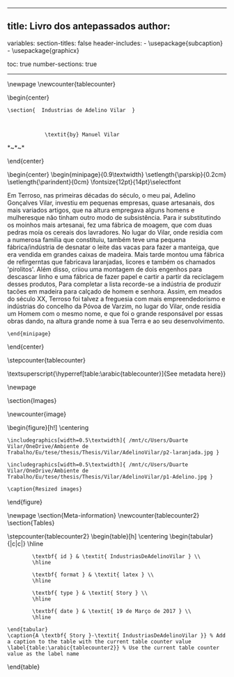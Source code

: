 
---
title: Livro dos antepassados
author:
- 
variables:
    section-titles: false
    header-includes: 
    - \usepackage{subcaption}
    - \usepackage{graphicx}

toc: true
number-sections: true

---

\newpage
\newcounter{tablecounter}


\begin{center}

    \section{  Industrias de Adelino Vilar  }

    
            
                \textit{by} Manuel Vilar
            
        

     
    

$\ast$~$\ast$~$\ast$



\end{center}

\begin{center}
    \begin{minipage}{0.9\textwidth}
        \setlength{\parskip}{0.2cm}
        \setlength{\parindent}{0cm}
        \fontsize{12pt}{14pt}\selectfont
        


Em Terroso, nas primeiras décadas do século, o meu pai, Adelino
Gonçalves Vilar, investiu em pequenas empresas, quase artesanais, dos
mais variados artigos, que na altura empregava alguns homens e
mulheresque não tinham outro modo de subsistência. Para ir substitutindo
os moinhos mais artesanai, fez uma fábrica de moagem, que com duas
pedras moía os cereais dos lavradores. No lugar do Vilar, onde residia
com a numerosa familia que constituiu, também teve uma pequena
fábrica/indústria de desnatar o leite das vacas para fazer a manteiga,
que era vendida em grandes caixas de madeira. Mais tarde montou uma
fábrica de refirgerntas que fabricava laranjadas, licores e também os
chamados 'pirolitos'. Além disso, criiou uma montagem de dois engenhos
para descascar linho e uma fábrica de fazer papel e cartir a partir da
reciclagem desses produtos, Para completar a lista recorde-se a
indústria de produzir tacões em madeira para calçado de homem e senhora.
Assim, em meados do século XX, Terroso foi talvez a freguesia com mais
empreendedorismo e indústrias do concelho da Póvoa de Varzim, no lugar
do Vilar, onde residia um Homem com o mesmo nome, e que foi o grande
responsável por essas obras dando, na altura grande nome à sua Terra e
ao seu desenvolvimento.

    \end{minipage}
\end{center}

\stepcounter{tablecounter}

\textsuperscript{\hyperref[table:\arabic{tablecounter}]{See metadata here}}

\newpage




\section{Images}

\newcounter{image}

\begin{figure}[h!]
    \centering
    
    \includegraphics[width=0.5\textwidth]{ /mnt/c/Users/Duarte Vilar/OneDrive/Ambiente de Trabalho/Eu/tese/thesis/Thesis/Vilar/AdelinoVilar/p2-laranjada.jpg }
    
    \includegraphics[width=0.5\textwidth]{ /mnt/c/Users/Duarte Vilar/OneDrive/Ambiente de Trabalho/Eu/tese/thesis/Thesis/Vilar/AdelinoVilar/p1-Adelino.jpg }
    
    \caption{Resized images}
\end{figure}



\newpage
\section{Meta-information}
\newcounter{tablecounter2}
\section{Tables}


\stepcounter{tablecounter2}
\begin{table}[h]
    \centering
    \begin{tabular}{|c|c|}
        \hline
        
            \textbf{ id } & \textit{ IndustriasDeAdelinoVilar } \\
            \hline
        
            \textbf{ format } & \textit{ latex } \\
            \hline
        
            \textbf{ type } & \textit{ Story } \\
            \hline
        
            \textbf{ date } & \textit{ 19 de Março de 2017 } \\
            \hline
        
    \end{tabular}
    \caption{A \textbf{ Story }-\textit{ IndustriasDeAdelinoVilar }} % Add a caption to the table with the current table counter value
    \label{table:\arabic{tablecounter2}} % Use the current table counter value as the label name
\end{table}

